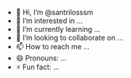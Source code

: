 - 👋 Hi, I’m @santrilosssm
- 👀 I’m interested in ...
- 🌱 I’m currently learning ...
- 💞️ I’m looking to collaborate on ...
- 📫 How to reach me ...
- 😄 Pronouns: ...
- ⚡ Fun fact: ...

<!---
santrilosssm/santrilosssm is a ✨ special ✨ repository because its `README.md` (this file) appears on your GitHub profile.
You can click the Preview link to take a look at your changes.
--->
